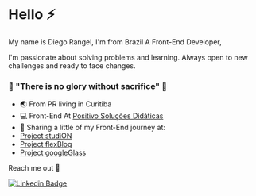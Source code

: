 # Hello ⚡

My name is Diego Rangel, I'm from Brazil A Front-End Developer, 

I'm passionate about solving problems and learning. Always open to new challenges and ready to face changes.

### 🦁 "There is no glory without sacrifice" 🦁


- 🌏 From PR living in Curitiba
- 💻 Front-End At [Positivo Soluções Didáticas](https://sistemapositivo.com.br/)
- 📌 Sharing a little of my Front-End journey at: 
- [Project studiON](http://drangel-studion.surge.sh/)
- [Project flexBlog](http://drangel-flexblog.surge.sh/#preco)
- [Project googleGlass](http://drangel-googleglass.surge.sh/)

Reach me out 🚩

[![Linkedin Badge](https://img.shields.io/badge/-LinkedIn-blue?style=flat-square&logo=Linkedin&logoColor=white&link=https://www.linkedin.com/in/diego-olair-rangel-035aa2110/)](https://www.linkedin.com/in/diego-olair-rangel-035aa2110/)
